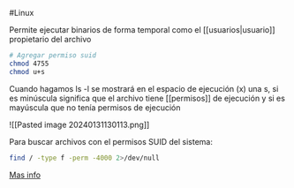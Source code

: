 #Linux 

Permite ejecutar binarios de forma temporal como el [[usuarios|usuario]] propietario del archivo

```bash
# Agregar permiso suid
chmod 4755
chmod u+s
```


Cuando hagamos ls -l se mostrará en el espacio de ejecución (x) una s, si es minúscula significa que el archivo tiene [[permisos]] de ejecución y si es mayúscula que no tenía permisos de ejecución

![[Pasted image 20240131130113.png]]

Para buscar archivos con el permisos SUID del sistema:

```bash
find / -type f -perm -4000 2>/dev/null
```

[Mas info](https://deephacking.tech/permisos-sgid-suid-y-sticky-bit-linux/#:~:text=Permiso%20SGID,-El%20permiso%20SGID&text=Si%20se%20establece%20en%20un,perteneciente%2C%20el%20grupo%20del%20directorio.)
